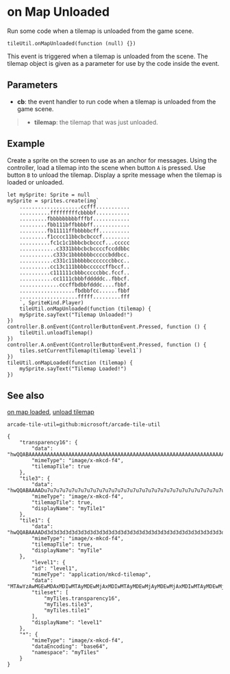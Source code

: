 # on Map Unloaded

Run some code when a tilemap is unloaded from the game scene.

```sig
tileUtil.onMapUnloaded(function (null) {})
```

This event is triggered when a tilemap is unloaded from the scene. The tilemap object is given as a parameter for use by the code inside the event.

## Parameters

* **cb**: the event handler to run code when a tilemap is unloaded from the game scene.
>* **tilemap**: the tilemap that was just unloaded.

## Example

Create a sprite on the screen to use as an anchor for messages. Using the controller, load a tilemap into the scene when button `A` is pressed. Use button `B` to unload the tilemap. Display a sprite message when the tilemap is loaded or unloaded.

```blocks
let mySprite: Sprite = null
mySprite = sprites.create(img`
    ....................ccfff...........
    ..........fffffffffcbbbbf...........
    .........fbbbbbbbbbfffbf............
    .........fbb111bffbbbbff............
    .........fb11111ffbbbbbcff..........
    .........f1cccc11bbcbcbcccf.........
    ..........fc1c1c1bbbcbcbcccf...ccccc
    ............c3331bbbcbcbccccfccddbbc
    ...........c333c1bbbbbbbcccccbddbcc.
    ...........c331c11bbbbbcccccccbbcc..
    ..........cc13c111bbbbccccccffbccf..
    ..........c111111cbbbcccccbbc.fccf..
    ...........cc1111cbbbfdddddc..fbbcf.
    .............cccffbdbbfdddc....fbbf.
    ..................fbdbbfcc......fbbf
    ...................fffff.........fff
    `, SpriteKind.Player)
    tileUtil.onMapUnloaded(function (tilemap) {
    mySprite.sayText("Tilemap Unloaded!")
})
controller.B.onEvent(ControllerButtonEvent.Pressed, function () {
    tileUtil.unloadTilemap()
})
controller.A.onEvent(ControllerButtonEvent.Pressed, function () {
    tiles.setCurrentTilemap(tilemap`level1`)
})
tileUtil.onMapLoaded(function (tilemap) {
    mySprite.sayText("Tilemap Loaded!")
})
```

## See also

[on map loaded](/tile-util/on-map-loaded),
[unload tilemap](/tile-util/unload-tilemap)

```package
arcade-tile-util=github:microsoft/arcade-tile-util
```

```jres
{
    "transparency16": {
        "data": "hwQQABAAAAAAAAAAAAAAAAAAAAAAAAAAAAAAAAAAAAAAAAAAAAAAAAAAAAAAAAAAAAAAAAAAAAAAAAAAAAAAAAAAAAAAAAAAAAAAAAAAAAAAAAAAAAAAAAAAAAAAAAAAAAAAAAAAAAAAAAAAAAAAAAAAAAAAAAAAAAAAAAAAAAAAAAAAAAAAAA==",
        "mimeType": "image/x-mkcd-f4",
        "tilemapTile": true
    },
    "tile3": {
        "data": "hwQQABAAAADu7u7u7u7u7u7u7u7u7u7u7u7u7u7u7u7u7u7u7u7u7u7u7u7u7u7u7u7u7u7u7u7u7u7u7u7u7u7u7u7u7u7u7u7u7u7u7u7u7u7u7u7u7u7u7u7u7u7u7u7u7u7u7u7u7u7u7u7u7u7u7u7u7u7u7u7u7u7u7u7u7u7u7u7u7g==",
        "mimeType": "image/x-mkcd-f4",
        "tilemapTile": true,
        "displayName": "myTile1"
    },
    "tile1": {
        "data": "hwQQABAAAADd3d3d3d3d3d3d3d3d3d3d3d3d3d3d3d3d3d3d3d3d3d3d3d3d3d3d3d3d3d3d3d3d3d3d3d3d3d3d3d3d3d3d3d3d3d3d3d3d3d3d3d3d3d3d3d3d3d3d3d3d3d3d3d3d3d3d3d3d3d3d3d3d3d3d3d3d3d3d3d3d3d3d3d3d3Q==",
        "mimeType": "image/x-mkcd-f4",
        "tilemapTile": true,
        "displayName": "myTile"
    },
        "level1": {
        "id": "level1",
        "mimeType": "application/mkcd-tilemap",
        "data": "MTAwYzAwMGEwMDAxMDIwMTAyMDEwMjAxMDIwMTAyMDEwMjAyMDEwMjAxMDIwMTAyMDEwMjAxMDIwMTAxMDIwMTAyMDEwMjAxMDIwMTAyMDEwMjAyMDEwMjAxMDIwMTAyMDEwMjAxMDIwMTAxMDIwMTAyMDEwMjAxMDIwMTAyMDEwMjAyMDEwMjAxMDIwMTAyMDEwMjAxMDIwMTAxMDIwMTAyMDEwMjAxMDIwMTAyMDEwMjAyMDEwMjAxMDIwMTAyMDEwMjAxMDIwMTAxMDIwMTAyMDEwMjAxMDIwMTAyMDEwMjAyMDEwMjAxMDIwMTAyMDEwMjAxMDIwMTAwMDAwMDAwMDAwMDAwMDAwMDAwMDAwMDAwMDAwMDAwMDAwMDAwMDAwMDAwMDAwMDAwMDAwMDAwMDAwMDAwMDAwMDAwMDAwMDAwMDAwMDAwMDAwMDAwMDAwMDAwMDAwMDAwMDAwMDAwMDAwMDAwMDAwMDAwMDAwMA==",
        "tileset": [
            "myTiles.transparency16",
            "myTiles.tile3",
            "myTiles.tile1"
        ],
        "displayName": "level1"
    },
    "*": {
        "mimeType": "image/x-mkcd-f4",
        "dataEncoding": "base64",
        "namespace": "myTiles"
    }
}
```